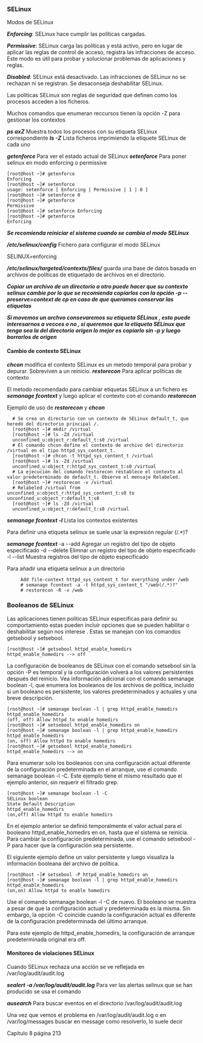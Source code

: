 
### SELinux 

Modos de SELinux

***Enforcing***: SELinux hace cumplir las políticas cargadas.

***Permissive***: SELinux carga las políticas y está activo, pero en lugar de aplicar las reglas de control de acceso, registra las infracciones de acceso. Este modo es útil para probar y solucionar
problemas de aplicaciones y reglas.

***Disabled***: SELinux está desactivado. Las infracciones de SELinux no se rechazan ni se registran. Se desaconseja deshabilitar SELinux.

Las politicas SELinux son reglas de seguridad que definen como los procesos acceden a los ficheros.

Muchos comandos que enumeran reccursos tienen la opción -Z para gestionar los contextos

***ps axZ*** Muestra todos los procesos con su etiqueta SELinux correspondiente
***ls -Z*** Lista ficheros imprimiendo la etiquete SELinux de cada uno

***getenforce*** Para ver el estado actual de SELinux
***setenforce*** Para poner selinux en modo enforcing o permissive

```console
[root@host ~]# getenforce
Enforcing
[root@host ~]# setenforce
usage: setenforce [ Enforcing | Permissive | 1 | 0 ]
[root@host ~]# setenforce 0
[root@host ~]# getenforce
Permissive
[root@host ~]# setenforce Enforcing
[root@host ~]# getenforce
Enforcing
```

***Se recomienda reiniciar el sistema cuando se cambia el modo SELinux***

***/etc/selinux/config*** Fichero para configurar el modo SELinux

SELINUX=enforcing

***/etc/selinux/targeted/contexts/files/*** guarda una base de datos basada en archivos de políticas de etiquetado de archivos en el directorio.

***Copiar un archivo de un directorio a otro puede hacer que su contexto selinux cambie por lo que se recomienda copiarlos con la opción -p --preserve=context de cp en caso de que queramos conservar las etiquetas***

***Si movemos un archvo consevaremos su etiqueta SELinux , esto puede interesarnos a vecces o no , si queremos que la etiqueta SELinux que tenga sea la del directorio origen lo mejor es copiarlo sin -p y luego borrarlos de origen***

#### Cambio de contexto SELinux 

***chcon*** modifica el contexto SELinux es un metodo temporal para probar y depurar. Sobreviven a un reinicio.
***restorecon*** Para aplicar políticas de contexto

El metodo recomendado para cambiar etiquetas SELinux a un fichero es 
***semanage fcontext*** y luego aplicar  el contexto con el comando ***restorecon***

Ejemplo de uso de ***restorecon*** y ***chcon***

  ```console
    # Se crea un directorio con un contexto de SELinux default_t, que heredó del directorio principal /.
    [root@host ~]# mkdir /virtual
    [root@host ~]# ls -Zd /virtual
    unconfined_u:object_r:default_t:s0 /virtual
    # El comando chcon define el contexto de archivo del directorio /virtual en el tipo httpd_sys_content_t.
    [root@host ~]# chcon -t httpd_sys_content_t /virtual
    [root@host ~]# ls -Zd /virtual
    unconfined_u:object_r:httpd_sys_content_t:s0 /virtual
    # La ejecución del comando restorecon restablece el contexto al valor predeterminado de default_t. Observe el mensaje Relabeled.
    [root@host ~]# restorecon -v /virtual
    # Relabeled /virtual from unconfined_u:object_r:httpd_sys_content_t:s0 to unconfined_u:object_r:default_t:s0
    [root@host ~]# ls -Zd /virtual
    unconfined_u:object_r:default_t:s0 /virtual
  ```

***semanage fcontext -l*** Lista los contextos existentes

Para definir una etiqueta selinux se suele usar la expresión regular (/.*)?

***semanage fcontext***
  -a --add      Agregar un registro del tipo de objeto especificado
  -d --delete   Elimnar un registro del tipo de objeto especificado
  -l --list     Muestra registros del tipo de objeto especificado

Para añadir una etiqueta selinux a un directorio
  ```console
       Add file-context httpd_sys_content_t for everything under /web
       # semanage fcontext -a -t httpd_sys_content_t "/web(/.*)?"
       # restorecon -R -v /web
  ```

### Booleanos de SELinux

Las aplicaciones tienen politicas SELinux especificas para definir su comportamiento  estas pueden incluir opciones que se pueden habilitar o deshabilitar según nos interese . Estas se manejan con los comandos getsebool y setsebool.

```console
[root@host ~]# getsebool httpd_enable_homedirs
httpd_enable_homedirs --> off
```

La configuración de booleanos de SELinux con el comando setsebool sin la opción -P es
temporal y la configuración volverá a los valores persistentes después del reinicio. Vea información
adicional con el comando semanage boolean -l, que enumera los booleanos de los archivos
de política, incluido si un booleano es persistente, los valores predeterminados y actuales y una
breve descripción.

```console
[root@host ~]# semanage boolean -l | grep httpd_enable_homedirs
httpd_enable_homedirs
(off, off) Allow httpd to enable homedirs
[root@host ~]# setsebool httpd_enable_homedirs on
[root@host ~]# semanage boolean -l | grep httpd_enable_homedirs
httpd_enable_homedirs
(on, off) Allow httpd to enable homedirs
[root@host ~]# getsebool httpd_enable_homedirs
httpd_enable_homedirs --> on
```

Para enumerar solo los booleanos con una configuración actual diferente de la configuración predeterminada en el arranque, use el comando semanage boolean -l -C. Este ejemplo tiene el mismo resultado que el ejemplo anterior, sin requerir el filtrado grep.

```console
[root@host ~]# semanage boolean -l -C
SELinux boolean
State Default Description
httpd_enable_homedirs
(on,off) Allow httpd to enable homedirs
```

En el ejemplo anterior se definió temporalmente el valor actual para el booleano httpd_enable_homedirs en on, hasta que el sistema se reinicia. Para cambiar la configuración predeterminada, use el comando setsebool -P para hacer que la configuración sea persistente.

El siguiente ejemplo define un valor persistente y luego visualiza la información booleana del
archivo de política.

```console
[root@host ~]# setsebool -P httpd_enable_homedirs on
[root@host ~]# semanage boolean -l | grep httpd_enable_homedirs
httpd_enable_homedirs
(on,on) Allow httpd to enable homedirs
```

Use el comando semanage boolean -l -C de nuevo. El booleano se muestra a pesar de que la configuración actual y predeterminada es la misma. Sin embargo, la opción -C coincide cuando la configuración actual es diferente de la configuración predeterminada del último arranque.

Para este ejemplo de httpd_enable_homedirs, la configuración de arranque predeterminada original era off.

#### Monitoreo de violaciones SELinux 

Cuando SELinux rechaza una acción se ve reflejada en /var/log/audit/audit.log

***sealert -a /var/log/audit/audit.log*** Para ver las alertas selinux que se han producido se usa el comando 

 ***ausearch*** Para buscar eventos en el directorio /var/log/audit/audit.log

 Una vez que vemos el problema en /var/log/audit/audit.log o en /var/log/messages buscar en message como resolverlo, lo suele decir


Capitulo 8 página 213
